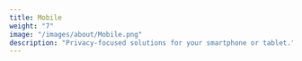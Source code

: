 ```yaml
---
title: Mobile
weight: "7"
image: "/images/about/Mobile.png"
description: "Privacy-focused solutions for your smartphone or tablet."
---
```

